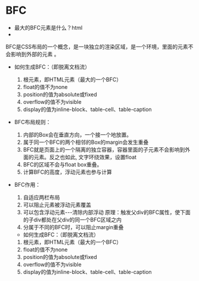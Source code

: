 # BFC
- 最大的BFC元素是什么？html  
- 

BFC是CSS布局的一个概念，是一块独立的渲染区域，是一个环境，里面的元素不会影响到外部的元素 。
- 如何生成BFC：（即脱离文档流）
  1. 根元素，即HTML元素（最大的一个BFC）
  2. float的值不为none
  3. position的值为absolute或fixed
  4. overflow的值不为visible
  5. display的值为inline-block、table-cell、table-caption
- BFC布局规则：
  1. 内部的Box会在垂直方向，一个接一个地放置。
  2. 属于同一个BFC的两个相邻的Box的margin会发生重叠
  3. BFC就是页面上的一个隔离的独立容器，容器里面的子元素不会影响到外面的元素。反之也如此, 文字环绕效果，设置float
  4. BFC的区域不会与float box重叠。
  5. 计算BFC的高度，浮动元素也参与计算

- BFC作用：
  1. 自适应两栏布局
  2. 可以阻止元素被浮动元素覆盖
  3. 可以包含浮动元素---清除内部浮动 原理：触发父div的BFC属性，使下面的子div都处在父div的同一个BFC区域之内
  4. 分属于不同的BFC时，可以阻止margin重叠

  - 如何生成BFC：（即脱离文档流）
  1. 根元素，即HTML元素（最大的一个BFC）
  2. float的值不为none
  3. position的值为absolute或fixed
  4. overflow的值不为visible
  5. display的值为inline-block、table-cell、table-caption